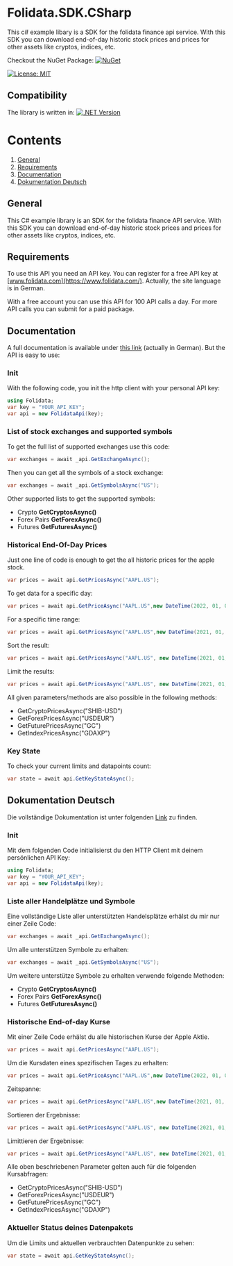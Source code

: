 

# Folidata.SDK.CSharp
This c# example libary is a SDK for the folidata finance api service. 
With this SDK you can download end-of-day historic stock prices and prices for other assets like cryptos, indices, etc. 

Checkout the NuGet Package: [![NuGet](https://img.shields.io/nuget/v/Folidata.svg)](https://www.nuget.org/packages/Folidata/)

[![License: MIT](https://img.shields.io/github/license/stefanprodan/AspNetCoreRateLimit.svg)](https://opensource.org/licenses/MIT)

## Compatibility
The library is written in:
[![.NET Version](https://img.shields.io/badge/.NET6.0-blue)](https://shields.io/)

# Contents
1. [General](#general)
2. [Requirements](#requirements)
3. [Documentation](#documentation)
3. [Dokumentation Deutsch](#documentation-german)

## General
This C# example library is an SDK for the folidata finance API service. 
With this SDK you can download end-of-day historic stock prices and prices for other assets like cryptos, indices, etc. 

## Requirements
To use this API you need an API key.  You can register for a free API key at [www.folidata.com](https://www.folidata.com/). Actually, the site language is in German.

With a free account you can use this API for 100 API calls a day.
For more API calls you can submit for a paid package.

## Documentation
A full documentation is available under [this link](https://www.folidata.com/documentation) (actually in German).
But the API is easy to use:

### Init
With the following code, you init the http client with your personal API key:
```c#
using Folidata;
var key = "YOUR_API_KEY";
var api = new FolidataApi(key);
```
### List of stock exchanges and supported symbols
To get the full list of supported exchanges use this code:
```c#
var exchanges = await _api.GetExchangeAsync();
```

Then you can get all the symbols of a stock exchange:
```c#
var exchanges = await _api.GetSymbolsAsync("US");
```

Other supported lists to get the supported symbols:
- Crypto **GetCryptosAsync()**
- Forex Pairs **GetForexAsync()**
- Futures **GetFuturesAsync()**


### Historical End-Of-Day Prices
Just one line of code is enough to get the all historic prices for the apple stock.
```c#
var prices = await api.GetPricesAsync("AAPL.US");
```

To get data for a specific day:
```c#
var prices = await api.GetPriceAsync("AAPL.US",new DateTime(2022, 01, 02));
```
For a specific time range:
```c#
var prices = await api.GetPricesAsync("AAPL.US",new DateTime(2021, 01, 02), new DateTime(2022, 06, 01));
```
Sort the result:
```c#
var prices = await api.GetPricesAsync("AAPL.US", new DateTime(2021, 01, 02), new DateTime(2022, 06, 01), Folidata.Utils.SortMode.DESC);
```
Limit the results:
```c#
var prices = await api.GetPricesAsync("AAPL.US", new DateTime(2021, 01, 02), new DateTime(2022, 06, 01), Folidata.Utils.SortMode.DESC, 100);
```

All given parameters/methods are also possible in the following methods:
- GetCryptoPricesAsync("SHIB-USD")
- GetForexPricesAsync("USDEUR")
- GetFuturePricesAsync("GC")
- GetIndexPricesAsync("GDAXP")

### Key State
To check your current limits and datapoints count:
```c#
var state = await api.GetKeyStateAsync();
```

## Dokumentation Deutsch
Die vollständige Dokumentation ist unter folgenden [Link](https://www.folidata.com/documentation) zu finden.

### Init
Mit dem folgenden Code initialisierst du den HTTP Client mit deinem persönlichen API Key:
```c#
using Folidata;
var key = "YOUR_API_KEY";
var api = new FolidataApi(key);
```
### Liste aller Handelplätze und Symbole
Eine vollständige Liste aller unterstützten Handelsplätze erhälst du mir nur einer Zeile Code:
```c#
var exchanges = await _api.GetExchangeAsync();
```

Um alle unterstützen Symbole zu erhalten:
```c#
var exchanges = await _api.GetSymbolsAsync("US");
```

Um weitere unterstütze Symbole zu erhalten verwende folgende Methoden:
- Crypto **GetCryptosAsync()**
- Forex Pairs **GetForexAsync()**
- Futures **GetFuturesAsync()**


### Historische End-of-day Kurse
Mit einer Zeile Code erhälst du alle historischen Kurse der Apple Aktie.
```c#
var prices = await api.GetPricesAsync("AAPL.US");
```

Um die Kursdaten eines spezifischen Tages zu erhalten:
```c#
var prices = await api.GetPriceAsync("AAPL.US",new DateTime(2022, 01, 02));
```
Zeitspanne:
```c#
var prices = await api.GetPricesAsync("AAPL.US",new DateTime(2021, 01, 02), new DateTime(2022, 06, 01));
```
Sortieren der Ergebnisse:
```c#
var prices = await api.GetPricesAsync("AAPL.US", new DateTime(2021, 01, 02), new DateTime(2022, 06, 01), Folidata.Utils.SortMode.DESC);
```
Limittieren der Ergebnisse:
```c#
var prices = await api.GetPricesAsync("AAPL.US", new DateTime(2021, 01, 02), new DateTime(2022, 06, 01), Folidata.Utils.SortMode.DESC, 100);
```

Alle oben beschriebenen Parameter gelten auch für die folgenden Kursabfragen:
- GetCryptoPricesAsync("SHIB-USD")
- GetForexPricesAsync("USDEUR")
- GetFuturePricesAsync("GC")
- GetIndexPricesAsync("GDAXP")

### Aktueller Status deines Datenpakets
Um die Limits und aktuellen verbrauchten Datenpunkte zu sehen:
```c#
var state = await api.GetKeyStateAsync();
```